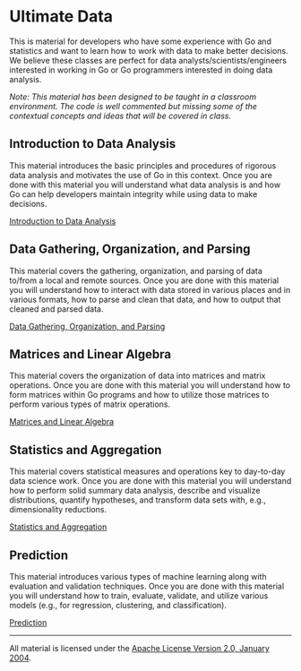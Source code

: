 # Ultimate Data 
This is material for developers who have some experience with Go and statistics and want to learn how to work with data to make better decisions. We believe these classes are perfect for data analysts/scientists/engineers interested in working in Go or Go programmers interested in doing data analysis.

*Note: This material has been designed to be taught in a classroom environment. The code is well commented but missing some of the contextual concepts and ideas that will be covered in class.*

## Introduction to Data Analysis
This material introduces the basic principles and procedures of rigorous data analysis and motivates the use of Go in this context.  Once you are done with this material you will understand what data analysis is and how Go can help developers maintain integrity while using data to make decisions. 

[Introduction to Data Analysis](introduction/README.md)

## Data Gathering, Organization, and Parsing
This material covers the gathering, organization, and parsing of data to/from a local and remote sources.  Once you are done with this material you will understand how to interact with data stored in various places and in various formats, how to parse and clean that data, and how to output that cleaned and parsed data.

[Data Gathering, Organization, and Parsing](data_gathering/README.md)

## Matrices and Linear Algebra
This material covers the organization of data into matrices and matrix operations.  Once you are done with this material you will understand how to form matrices within Go programs and how to utilize those matrices to perform various types of matrix operations.

[Matrices and Linear Algebra](matrices/README.md)

## Statistics and Aggregation
This material covers statistical measures and operations key to day-to-day data science work.  Once you are done with this material you will understand how to perform solid summary data analysis, describe and visualize distributions, quantify hypotheses, and transform data sets with, e.g., dimensionality reductions.

[Statistics and Aggregation](statistics/README.md)

## Prediction
This material introduces various types of machine learning along with evaluation and validation techniques.  Once you are done with this material you will understand how to train, evaluate, validate, and utilize various models (e.g., for regression, clustering, and classification).

[Prediction](prediction/README.md)

___
All material is licensed under the [Apache License Version 2.0, January 2004](http://www.apache.org/licenses/LICENSE-2.0).
